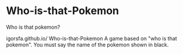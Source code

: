 # Who-is-that-Pokemon
Who is that pokemon?

igorsfa.github.io/ Who-is-that-Pokemon
A game based on "who is that pokemon". You must say the name of the pokemon shown in black.
